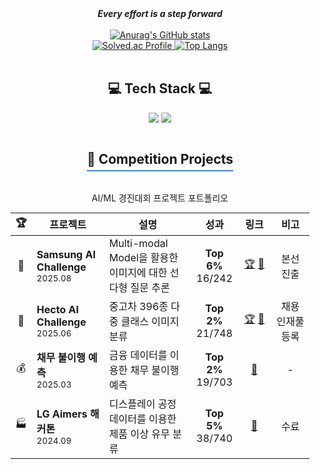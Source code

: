 <div align="center">
  <strong><em>Every effort is a step forward</em></strong>
</div>

<br/>

<div align="center">

  <a href="https://github.com/xooyong/github-readme-stats">
    <img src="https://github-readme-stats.vercel.app/api?username=xooyong" alt="Anurag's GitHub stats">
  </a>

  <br/>

  <a href="https://solved.ac/dlwndyd/">
    <img src="http://mazassumnida.wtf/api/v2/generate_badge?boj=dlwndyd" alt="Solved.ac Profile" />
  </a>

  <a href="https://github.com/xooyong/github-readme-stats">
    <img src="https://github-readme-stats.vercel.app/api/top-langs/?username=xooyong&layout=compact" alt="Top Langs" />
  </a>

</div>

<br/>

<h2 align='center'> 💻 Tech Stack 💻 </h2>

<p align="center">
  <img src="https://img.shields.io/badge/python-3670A0?style=for-the-badge&logo=python&logoColor=ffdd54" />
  <img src="https://img.shields.io/badge/PyTorch-%23EE4C2C.svg?style=for-the-badge&logo=PyTorch&logoColor=white" />
</p>

<div align="center">
  <h2 style="border-bottom: 2px solid #2391d9; display: inline-block; padding-bottom: 5px;">🚀 Competition Projects</h2>
  <p>AI/ML 경진대회 프로젝트 포트폴리오</p>
</div>
<table align="center" style="width: 95%; margin: auto;">
  <thead>
    <tr>
      <th width="5%">🏆</th>
      <th width="25%">프로젝트</th>
      <th width="32%">설명</th>
      <th width="12%">성과</th>
      <th width="12%">링크</th>
      <th width="14%">비고</th>
    </tr>
  </thead>
  <tbody>
    <tr>
      <td align="center">🎯</td>
      <td><b>Samsung AI Challenge</b><br><sub>2025.08</sub></td>
      <td>Multi-modal Model을 활용한 이미지에 대한 선다형 질문 추론</td>
      <td align="center"><b>Top 6%</b><br>16/242</td>
      <td align="center"><a href="https://dacon.io/competitions/official/236500/overview/description">🏆</a> <a href="https://github.com/xooyong/scpc">📂</a></td>
      <td align="center">본선 진출</td>
    </tr>
    <tr>
      <td align="center">🚗</td>
      <td><b>Hecto AI Challenge</b><br><sub>2025.06</sub></td>
      <td>중고차 396종 다중 클래스 이미지 분류</td>
      <td align="center"><b>Top 2%</b><br>21/748</td>
      <td align="center"><a href="https://dacon.io/competitions/official/236493/overview/description">🏆</a> <a href="https://github.com/xooyong/dacon-used-car-clf">📂</a></td>
      <td align="center">채용 인재풀 등록</td>
    </tr>
    <tr>
      <td align="center">💰</td>
      <td><b>채무 불이행 예측</b><br><sub>2025.03</sub></td>
      <td>금융 데이터를 이용한 채무 불이행 예측</td>
      <td align="center"><b>Top 2%</b><br>19/703</td>
      <td align="center"><a href="https://dacon.io/competitions/official/236450/codeshare/12304?page=1&dtype=recent">📂</a></td>
      <td align="center">-</td>
    </tr>
    <tr>
      <td align="center">🏭</td>
      <td><b>LG Aimers 해커톤</b><br><sub>2024.09</sub></td>
      <td>디스플레이 공정 데이터를 이용한 제품 이상 유무 분류</td>
      <td align="center"><b>Top 5%</b><br>38/740</td>
      <td align="center"><a href="https://github.com/xooyong/LG-Aimers-5">📂</a></td>
      <td align="center">수료</td>
    </tr>
  </tbody>
</table>
